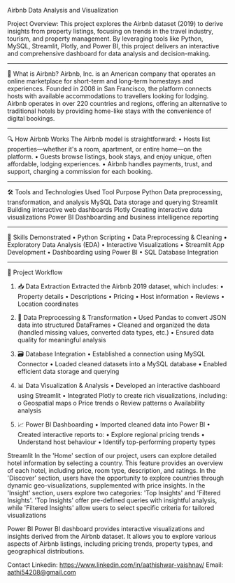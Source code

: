 Airbnb Data Analysis and Visualization

Project Overview:
This project explores the Airbnb dataset (2019) to derive insights from property listings, focusing on trends in the travel industry, tourism, and property management. By leveraging tools like Python, MySQL, Streamlit, Plotly, and Power BI, this project delivers an interactive and comprehensive dashboard for data analysis and decision-making.
________________________________________
📖 What is Airbnb?
Airbnb, Inc. is an American company that operates an online marketplace for short-term and long-term homestays and experiences. Founded in 2008 in San Francisco, the platform connects hosts with available accommodations to travellers looking for lodging. Airbnb operates in over 220 countries and regions, offering an alternative to traditional hotels by providing home-like stays with the convenience of digital bookings.
________________________________________
🔍 How Airbnb Works
The Airbnb model is straightforward:
•	Hosts list properties—whether it's a room, apartment, or entire home—on the platform.
•	Guests browse listings, book stays, and enjoy unique, often affordable, lodging experiences.
•	Airbnb handles payments, trust, and support, charging a commission for each booking.
________________________________________
🛠️ Tools and Technologies Used
Tool	Purpose
Python	Data preprocessing, transformation, and analysis
MySQL	Data storage and querying
Streamlit	Building interactive web dashboards
Plotly	Creating interactive data visualizations
Power BI	Dashboarding and business intelligence reporting
________________________________________
🧠 Skills Demonstrated
•	Python Scripting
•	Data Preprocessing & Cleaning
•	Exploratory Data Analysis (EDA)
•	Interactive Visualizations
•	Streamlit App Development
•	Dashboarding using Power BI
•	SQL Database Integration
________________________________________
📂 Project Workflow
1. 📥 Data Extraction
Extracted the Airbnb 2019 dataset, which includes:
•	Property details
•	Descriptions
•	Pricing
•	Host information
•	Reviews
•	Location coordinates
2. 🔄 Data Preprocessing & Transformation
•	Used Pandas to convert JSON data into structured DataFrames
•	Cleaned and organized the data (handled missing values, converted data types, etc.)
•	Ensured data quality for meaningful analysis
3. 🗃️ Database Integration
•	Established a connection using MySQL Connector
•	Loaded cleaned datasets into a MySQL database
•	Enabled efficient data storage and querying
4. 📊 Data Visualization & Analysis
•	Developed an interactive dashboard using Streamlit
•	Integrated Plotly to create rich visualizations, including:
o	Geospatial maps
o	Price trends
o	Review patterns
o	Availability analysis

5. 📈 Power BI Dashboarding
•	Imported cleaned data into Power BI
•	Created interactive reports to:
•	Explore regional pricing trends
•	Understand host behaviour
•	Identify top-performing property types

Streamlit
 In the 'Home' section of our project, users can explore detailed hotel information by selecting a country. This feature provides an overview of each hotel, including price, room type, description, and ratings.
 In the 'Discover' section, users have the opportunity to explore countries through dynamic geo-visualizations, supplemented with price insights.
 In the 'Insight' section, users explore two categories: 'Top Insights' and 'Filtered Insights'. 'Top Insights' offer pre-defined queries with insightful analysis, while 'Filtered Insights' allow users to select specific criteria for tailored visualizations
 
Power BI
Power BI dashboard provides interactive visualizations and insights derived from the Airbnb dataset. It allows you to explore various aspects of Airbnb listings, including pricing trends, property types, and geographical distributions.
 
Contact
Linkedin: https://www.linkedin.com/in/aathishwar-vaishnav/ 
Email: aathi54208@gmail.com


